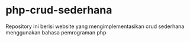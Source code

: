 # php-crud-sederhana
Repository ini berisi website yang mengimplementasikan crud sederhana menggunakan bahasa pemrograman php
